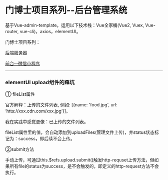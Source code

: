 # 门博士项目系列--后台管理系统

基于Vue-admin-template，运用以下技术栈：Vue全家桶(Vue2, Vuex, Vue-router, vue-cli)，axios，elementUI。

门博士项目系列：

[后端服务器](https://github.com/lwn-ysy/mbsdoorServer)

[前台--微信小程序](https://github.com/lwn-ysy/mbsDoor)

------



### elementUI upload组件的踩坑

① fileList属性

官方解释：上传的文件列表, 例如: [{name: 'food.jpg', url: ‘htts://xxx.cdn.com/xxx.jpg‘}]。

我在实践中感觉更像：已上传的文件列表。

fileList属性里的值，会自动添加到uploadFiles(管理文件上传)，并status状态标记为：success，即后续不会上传。

②submit方法

手动上传，可通过this.$refs.upload.submit()触发http-requset上传方法，但如果所有file的status为success，是不会触发的，即定义的http-request方法不会执行。